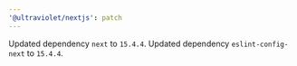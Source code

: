 ```yaml
---
'@ultraviolet/nextjs': patch
---
```


Updated dependency `next` to `15.4.4`.
Updated dependency `eslint-config-next` to `15.4.4`.

